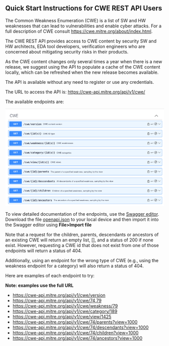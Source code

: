 ## Quick Start Instructions for CWE REST API Users

The Common Weakness Enumeration (CWE) is a list of SW and HW weaknesses that can lead to vulnerabilities and enable cyber attacks. For a full description of CWE consult https://cwe.mitre.org/about/index.html.

The CWE REST API provides access to CWE content by security SW and HW architects, EDA tool developers, verification engineers who are concerned about mitigating security risks in their products.

As the CWE content changes only several times a year when there is a new release, we suggest using the API to populate a cache of the CWE content locally, which can be refreshed when the new release becomes available.  

The API is available without any need to register or use any credentials.

The URL to access the API is: https://cwe-api.mitre.org/api/v1/cwe/

The available endpoints are:

![endpoints](endpoints.png)

To view detailed documentation of the endpoints, use the [Swagger editor](https://editor.swagger.io). Download the file [openapi.json](openapi.json) to your local device and then import it into the Swagger editor using **File>Import file**

Note that a request for the children, parents, descendants or ancestors of an existing CWE will return an empty list, [], and a status of 200 if none exist.  However, requesting a CWE id that does not exist from one of those endpoints will return a status of 404.

Additionally, using an endpoint for the wrong type of CWE (e.g., using the weakness endpoint for a category) will also return a status of 404.
 
Here are examples of each endpoint to try:

**Note: examples use the full URL**
 
- https://cwe-api.mitre.org/api/v1/cwe/version
- https://cwe-api.mitre.org/api/v1/cwe/74,79
- https://cwe-api.mitre.org/api/v1/cwe/weakness/79
- https://cwe-api.mitre.org/api/v1/cwe/category/189
- https://cwe-api.mitre.org/api/v1/cwe/view/1425
- https://cwe-api.mitre.org/api/v1/cwe/74/parents?view=1000
- https://cwe-api.mitre.org/api/v1/cwe/74/descendants?view=1000
- https://cwe-api.mitre.org/api/v1/cwe/74/children?view=1000
- https://cwe-api.mitre.org/api/v1/cwe/74/ancestors?view=1000

